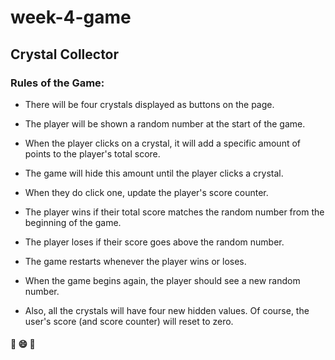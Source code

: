 # week-4-game
## Crystal Collector
### Rules of the Game:
* There will be four crystals displayed as buttons on the page.

* The player will be shown a random number at the start of the game.

* When the player clicks on a crystal, it will add a specific amount of points to the player's total score.

* The game will hide this amount until the player clicks a crystal.
* When they do click one, update the player's score counter.
* The player wins if their total score matches the random number from the beginning of the game.

* The player loses if their score goes above the random number.

* The game restarts whenever the player wins or loses.

* When the game begins again, the player should see a new random number. 
* Also, all the crystals will have four new hidden values. Of course, the user's score (and score counter) will reset to zero.
#### :gem: :smile: :gem:
